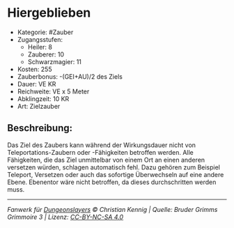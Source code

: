 # Hiergeblieben

- Kategorie: #Zauber
- Zugangsstufen:
  - Heiler: 8
  - Zauberer: 10
  - Schwarzmagier: 11
- Kosten: 255
- Zauberbonus: -(GEI+AU)/2 des Ziels
- Dauer: VE KR
- Reichweite: VE x 5 Meter
- Abklingzeit: 10 KR
- Art: Zielzauber

## Beschreibung:

Das Ziel des Zaubers kann während der Wirkungsdauer nicht von Teleportations-Zaubern oder -Fähigkeiten betroffen werden. Alle Fähigkeiten, die das Ziel unmittelbar von einem Ort an einen anderen versetzen würden, schlagen automatisch fehl. Dazu gehören zum Beispiel Teleport, Versetzen oder auch das sofortige Überwechseln auf eine andere Ebene. Ebenentor wäre nicht betroffen, da dieses durchschritten werden muss.

---

_Fanwerk für [Dungeonslayers](https://www.dungeonslayers.net/) © Christian Kennig | Quelle: Bruder Grimms Grimmoire 3 | Lizenz: [CC-BY-NC-SA 4.0](https://creativecommons.org/licenses/by-nc-sa/4.0/deed.de)_
